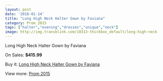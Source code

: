 ```yaml
---
layout: post
date: '2018-01-14'
title: "Long High Neck Halter Gown by Faviana"
category: Prom 2015
tags: ["halter","evening","dresses","unique","neck"]
image: http://img.transblink.com/10313-thickbox_default/long-high-neck-halter-gown-by-faviana.jpg
---
```

Long High Neck Halter Gown by Faviana

On Sales: **$415.99**
<a href="https://www.transblink.com/en/prom-2015/3354-long-high-neck-halter-gown-by-faviana.html"><amp-img layout="responsive" width="600" height="600" src="//img.transblink.com/10313-thickbox_default/long-high-neck-halter-gown-by-faviana.jpg" alt="Long High Neck Halter Gown by Faviana 0" /></a>
<a href="https://www.transblink.com/en/prom-2015/3354-long-high-neck-halter-gown-by-faviana.html"><amp-img layout="responsive" width="600" height="600" src="//img.transblink.com/10314-thickbox_default/long-high-neck-halter-gown-by-faviana.jpg" alt="Long High Neck Halter Gown by Faviana 1" /></a>

Buy it: [Long High Neck Halter Gown by Faviana](https://www.transblink.com/en/prom-2015/3354-long-high-neck-halter-gown-by-faviana.html "Long High Neck Halter Gown by Faviana")

View more: [Prom 2015](https://www.transblink.com/en/10-prom-2015 "Prom 2015")